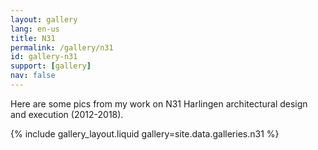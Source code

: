 ```yaml
---
layout: gallery
lang: en-us
title: N31
permalink: /gallery/n31
id: gallery-n31
support: [gallery]
nav: false
---
```


Here are some pics from my work on N31 Harlingen architectural design and execution
(2012-2018).

<!-- opieters method -->

{% include gallery_layout.liquid gallery=site.data.galleries.n31 %}

